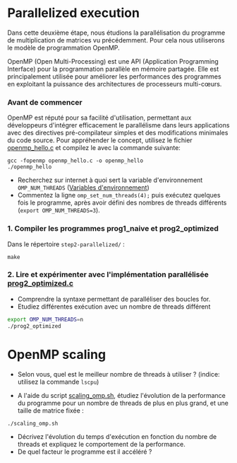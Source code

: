 # Parallelized execution
Dans cette deuxième étape, nous étudions la parallélisation du programme de multiplication de matrices vu précédemment.
Pour cela nous utiliserons le modèle de programmation OpenMP. 

OpenMP (Open Multi-Processing) est une API (Application Programming Interface) pour la programmation parallèle en mémoire partagée. Elle est principalement utilisée pour améliorer les performances des programmes en exploitant la puissance des architectures de processeurs multi-cœurs. 

### **Avant de commencer**

OpenMP est réputé pour sa facilité d'utilisation, permettant aux développeurs d'intégrer efficacement le parallélisme dans leurs applications avec des directives pré-compilateur simples et des modifications minimales du code source.
Pour appréhender le concept, utilisez le fichier [openmp_hello.c](./openmp_hello.c) et compilez le avec la commande suivante:
```
gcc -fopenmp openmp_hello.c -o openmp_hello
./openmp_hello
```

- Recherchez sur internet à quoi sert la variable d'environnement `OMP_NUM_THREADS` ([Variables d'environnement](https://gcc.gnu.org/onlinedocs/libgomp/Environment-Variables.html))
- Commentez la ligne `omp_set_num_threads(4);` puis exécutez quelques fois le programme, après avoir défini des nombres de threads différents (`export OMP_NUM_THREADS=3`).

### **1. Compiler les programmes prog1_naive et prog2_optimized**

Dans le répertoire `step2-parallelized/` :

```make```

### **2. Lire et expérimenter avec l'implémentation parallélisée [prog2_optimized.c](./prog2_optimized.c)**

- Comprendre la syntaxe permettant de paralléliser des boucles for.
- Etudiez différentes exécution avec un nombre de threads différent

```bash
export OMP_NUM_THREADS=n
./prog2_optimized
```

# OpenMP scaling


- Selon vous, quel est le meilleur nombre de threads à utiliser ? (indice: utilisez la commande `lscpu`)


- A l'aide du script [scaling_omp.sh](./scaling_omp.sh), étudiez l'évolution de la performance du programme pour un nombre de threads de plus en plus grand, et une taille de matrice fixée :
```
./scaling_omp.sh
```

- Décrivez l'évolution du temps d'exécution en fonction du nombre de threads et expliquez le comportement de la performance.
- De quel facteur le programme est il accéléré ?